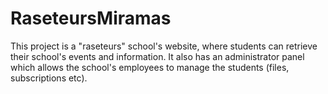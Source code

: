 # RaseteursMiramas
This project is a "raseteurs" school's website, where students can retrieve their school's events and information. It also has an administrator panel which allows the school's employees to manage the students (files, subscriptions etc).

